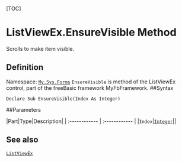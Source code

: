 [TOC]
# ListViewEx.EnsureVisible Method
Scrolls to make item visible.
## Definition
Namespace: [`My.Sys.Forms`](My.Sys.Forms.md)
`EnsureVisible` is method of the ListViewEx control, part of the freeBasic framework MyFbFramework.
##Syntax
```freeBasic
Declare Sub EnsureVisible(Index As Integer)
```

##Parameters

|Part|Type|Description|
| :------------ | :------------ |
|`Index`|[`Integer`]("https://www.freebasic.net/wiki/KeyPgInteger")||
## See also
[`ListViewEx`](ListViewEx.md)
